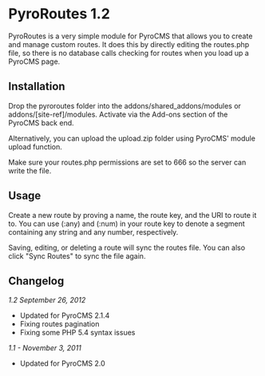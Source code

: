 # PyroRoutes 1.2

PyroRoutes is a very simple module for PyroCMS that allows you to create and manage custom routes. It does this by directly editing the routes.php file, so there is no database calls checking for routes when you load up a PyroCMS page.

## Installation

Drop the pyroroutes folder into the addons/shared\_addons/modules or addons/[site-ref]/modules. Activate via the Add-ons section of the PyroCMS back end.

Alternatively, you can upload the upload.zip folder using PyroCMS' module upload function.

Make sure your routes.php permissions are set to 666 so the server can write the file.

## Usage

Create a new route by proving a name, the route key, and the URI to route it to. You can use (:any) and (:num) in your route key to denote a segment containing any string and any number, respectively.

Saving, editing, or deleting a route will sync the routes file. You can also click "Sync Routes" to sync the file again.

## Changelog

*1.2 September 26, 2012*

- Updated for PyroCMS 2.1.4
- Fixing routes pagination
- Fixing some PHP 5.4 syntax issues

*1.1 - November 3, 2011*

- Updated for PyroCMS 2.0